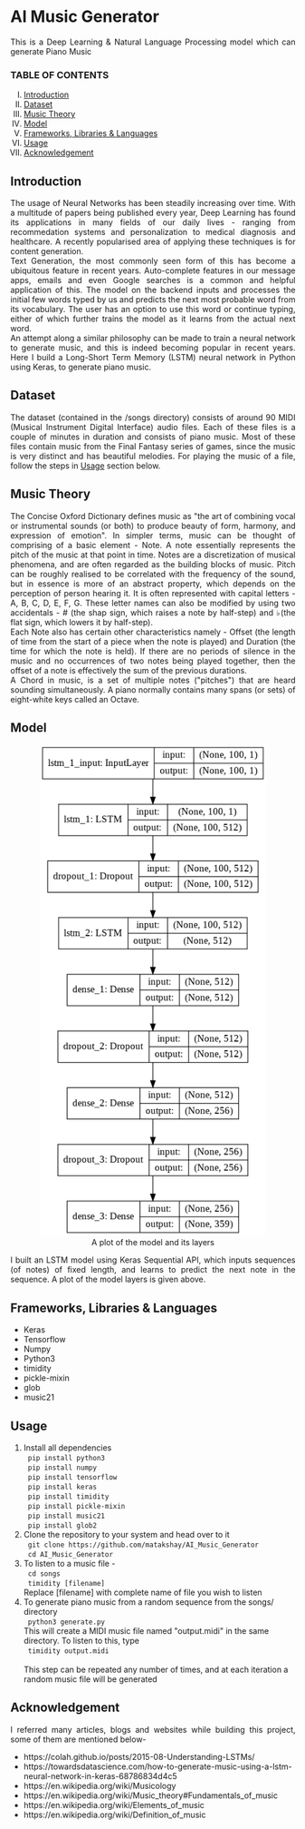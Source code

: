 <h1>AI Music Generator</h1>

<p align="justify">
This is a Deep Learning & Natural Language Processing model which can generate Piano Music
</p>

<h3> TABLE OF CONTENTS </h3>
<ol type="I">
    <li><a href="#intro"> Introduction </a></li>
    <li><a href="#dataset"> Dataset </a></li>
    <li><a href="#musicology"> Music Theory </a></li>
    <li><a href="#model"> Model </a></li>
    <li><a href="#frameworks"> Frameworks, Libraries & Languages </a></li>
    <li><a href="#usage"> Usage </a></li>
    <li><a href="#acknowledgement"> Acknowledgement </a></li>
</ol>

<h2 id="intro">Introduction</h2>
<p align="justify">
The usage of Neural Networks has been steadily increasing over time. With a multitude of papers being published every year, Deep Learning has found its applications in many fields of our daily lives - ranging from recommedation systems and personalization to medical diagnosis and healthcare. A recently popularised area of applying these techniques is for content generation.
<br>
Text Generation, the most commonly seen form of this has become a ubiquitous feature in recent years. Auto-complete features in our message apps, emails and even Google searches is a common and helpful application of this. The model on the backend inputs and processes the initial few words typed by us and predicts the next most probable word from its vocabulary. The user has an option to use this word or continue typing, either of which further trains the model as it learns from the actual next word.
<br>
An attempt along a similar philosophy can be made to train a neural network to generate music, and this is indeed becoming popular in recent years. Here I build a Long-Short Term Memory (LSTM) neural network in Python using Keras, to generate piano music.
</p>

<h2 id="dataset"> Dataset </h2>
<p align="justify">
The dataset (contained in the /songs directory) consists of around 90 MIDI (Musical Instrument Digital Interface) audio files. Each of these files is a couple of minutes in duration and consists of piano music. Most of these files contain music from the Final Fantasy series of games, since the music is very distinct and has beautiful melodies. For playing the music of a file, follow the steps in <a href="#usage">Usage</a> section below.
</p>

<h2 id="musicology"> Music Theory </h2>
<p align="justify">
The Concise Oxford Dictionary defines music as "the art of combining vocal or instrumental sounds (or both) to produce beauty of form, harmony, and expression of emotion". In simpler terms, music can be thought of comprising of a basic element - Note. A note essentially represents the pitch of the music at that point in time. Notes are a discretization of musical phenomena, and are often regarded as the building blocks of music. Pitch can be roughly realised to be correlated with the frequency of the sound, but in essence is more of an abstract property, which depends on the perception of person hearing it. It is often represented with capital letters - A, B, C, D, E, F, G. These letter names can also be modified by using two accidentals - # (the shap sign, which raises a note by half-step) and ♭(the flat sign, which lowers it by half-step).
<br>
Each Note also has certain other characteristics namely - Offset (the length of time from the start of a piece when the note is played) and Duration (the time for which the note is held). If there are no periods of silence in the music and no occurrences of two notes being played together, then the offset of a note is effectively the sum of the previous durations.
<br>
A Chord in music, is a set of multiple notes ("pitches") that are heard sounding simultaneously. A piano normally contains many spans (or sets) of eight-white keys called an Octave.  
</p>

<h2 id="model">Model</h2>
    <div align="center">
    <figure>
        <img src="model_plot.png"
             alt="Model Plot"
             width=400>
        <figcaption> A plot of the model and its layers </figcaption>
    </figure>
    </div>
    <p align="justify">
    I built an LSTM model using Keras Sequential API, which inputs sequences (of notes) of fixed length, and learns to predict the next note in the sequence. A plot of the model layers is given above.
    </p>
    
<h2 id="frameworks">Frameworks, Libraries & Languages</h2>
<ul>
    <li> Keras </li>
    <li> Tensorflow </li>
    <li> Numpy </li>
    <li> Python3 </li>
    <li> timidity </li>
    <li> pickle-mixin </li>
    <li> glob </li>
    <li> music21 </li>
</ul>
    
<h2 id="usage">Usage</h2>
<ol>
    <li>
        Install all dependencies
        <br>
        <code> pip install python3 </code>
        <br>
        <code> pip install numpy </code>
        <br>
        <code> pip install tensorflow </code>
        <br>
        <code> pip install keras </code>
        <br>
        <code> pip install timidity </code>
        <br>
        <code> pip install pickle-mixin </code>
        <br>
        <code> pip install music21 </code>
        <br>
        <code> pip install glob2 </code>
    </li>
    <li>
        Clone the repository to your system and head over to it <br>
        <code> git clone https://github.com/matakshay/AI_Music_Generator</code> <br>
        <code> cd AI_Music_Generator </code>
    </li>
    <li>
        To listen to a music file - <br>
        <code> cd songs </code> <br>
        <code> timidity [filename] </code> <br>
        Replace [filename] with complete name of file you wish to listen
    </li>
    <li>
        To generate piano music from a random sequence from the songs/ directory <br>
        <code> python3 generate.py </code> <br>
        This will create a MIDI music file named "output.midi" in the same directory. To listen to this, type <br>
        <code> timidity output.midi </code>
        <br> <br>
        This step can be repeated any number of times, and at each iteration a random music file will be generated
    </li>
</ol>

<h2 id="acknowledgement">Acknowledgement</h2>
<p align="justify">
I referred many articles, blogs and websites while building this project, some of them are mentioned below-
</p>
    <ul>
        <li> https://colah.github.io/posts/2015-08-Understanding-LSTMs/ </li>
        <li> https://towardsdatascience.com/how-to-generate-music-using-a-lstm-neural-network-in-keras-68786834d4c5 </li>
        <li>https://en.wikipedia.org/wiki/Musicology</li>
        <li>https://en.wikipedia.org/wiki/Music_theory#Fundamentals_of_music</li>
        <li>https://en.wikipedia.org/wiki/Elements_of_music</li>
        <li>https://en.wikipedia.org/wiki/Definition_of_music</li>
    </ul>
